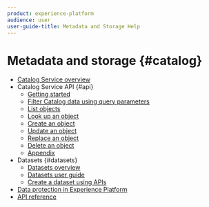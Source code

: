 ```yaml
---
product: experience-platform
audience: user
user-guide-title: Metadata and Storage Help
---
```


# Metadata and storage {#catalog}

* [Catalog Service overview](home.md)
* Catalog Service API {#api}
  * [Getting started](api/getting-started.md)
  * [Filter Catalog data using query parameters](api/filter-data.md)
  * [List objects](api/list-objects.md)
  * [Look up an object](api/look-up-object.md)
  * [Create an object](api/create-object.md)
  * [Update an object](api/update-object.md)
  * [Replace an object](api/replace-object.md)
  * [Delete an object](api/delete-object.md)
  * [Appendix](api/appendix.md)
* Datasets {#datasets}
  * [Datasets overview](https://www.adobe.io/apis/experienceplatform/home/services/allservices.html#!api-specification/markdown/narrative/technical_overview/datasets/datasets-overview.md)
  * [Datasets user guide](https://www.adobe.io/apis/experienceplatform/home/services/allservices.html#!api-specification/markdown/narrative/technical_overview/datasets/datasets-user-guide.md)
  * [Create a dataset using APIs](https://www.adobe.io/apis/experienceplatform/home/tutorials/alltutorials.html#!api-specification/markdown/narrative/tutorials/creating_a_dataset_tutorial/creating_a_dataset_tutorial.md)
* [Data protection in Experience Platform](https://www.adobe.io/apis/experienceplatform/home/services/allservices.html#!api-specification/markdown/narrative/technical_overview/data-protection/data-protection.md)
* [API reference](https://www.adobe.io/apis/experienceplatform/home/api-reference.html#!acpdr/swagger-specs/catalog.yaml)